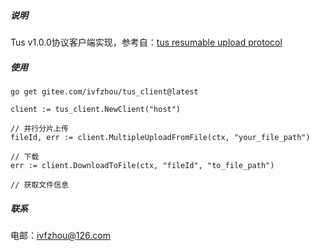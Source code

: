 ##### 说明
Tus v1.0.0协议客户端实现，参考自：[tus resumable upload protocol](https://github.com/tus/tus-resumable-upload-protocol/blob/main/protocol.md)

##### 使用
```shell
go get gitee.com/ivfzhou/tus_client@latest
```
```golang
client := tus_client.NewClient("host")

// 并行分片上传
fileId, err := client.MultipleUploadFromFile(ctx, "your_file_path")

// 下载
err := client.DownloadToFile(ctx, "fileId", "to_file_path")

// 获取文件信息

```

##### 联系
电邮：ivfzhou@126.com
